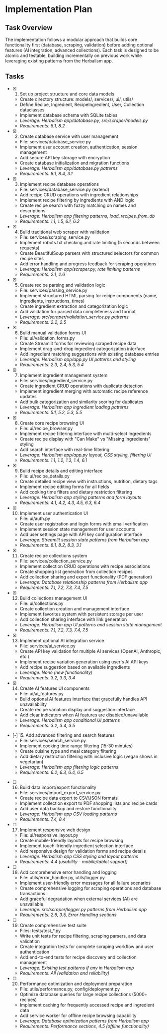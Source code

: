 # Implementation Plan

## Task Overview

The implementation follows a modular approach that builds core functionality first (database, scraping, validation) before adding optional features (AI integration, advanced collections). Each task is designed to be atomic and testable, building incrementally on previous work while leveraging existing patterns from the Herbalism app.

## Tasks

- [x] 1. Set up project structure and core data models
  - Create directory structure: models/, services/, ui/, utils/
  - Define Recipe, Ingredient, RecipeIngredient, User, Collection dataclasses
  - Implement database schema with SQLite tables
  - _Leverage: Herbalism app/database.py, src/scraper/models.py_
  - _Requirements: 8.1, 8.2_

- [x] 2. Create database service with user management
  - File: services/database_service.py
  - Implement user account creation, authentication, session management
  - Add secure API key storage with encryption
  - Create database initialization and migration functions
  - _Leverage: Herbalism app/database.py patterns_
  - _Requirements: 8.1, 8.4, 3.1_

- [x] 3. Implement recipe database operations
  - File: services/database_service.py (extend)
  - Add recipe CRUD operations with ingredient relationships
  - Implement recipe filtering by ingredients with AND logic
  - Create recipe search with fuzzy matching on names and descriptions
  - _Leverage: Herbalism app filtering patterns, load_recipes_from_db_
  - _Requirements: 1.1, 1.5, 6.1, 6.2_

- [x] 4. Build traditional web scraper with validation
  - File: services/scraping_service.py
  - Implement robots.txt checking and rate limiting (5 seconds between requests)
  - Create BeautifulSoup parsers with structured selectors for common recipe sites
  - Add error handling and progress feedback for scraping operations
  - _Leverage: Herbalism app/scraper.py, rate limiting patterns_
  - _Requirements: 2.1, 2.6_

- [x] 5. Create recipe parsing and validation logic
  - File: services/parsing_service.py
  - Implement structured HTML parsing for recipe components (name, ingredients, instructions, times)
  - Create ingredient extraction and categorization logic
  - Add validation for parsed data completeness and format
  - _Leverage: src/scraper/validation_service.py patterns_
  - _Requirements: 2.2, 2.5_

- [x] 6. Build manual validation forms UI
  - File: ui/validation_forms.py
  - Create Streamlit forms for reviewing scraped recipe data
  - Implement drag-and-drop ingredient categorization interface
  - Add ingredient matching suggestions with existing database entries
  - _Leverage: Herbalism app/app.py UI patterns and styling_
  - _Requirements: 2.3, 2.4, 5.3, 5.4_

- [x] 7. Implement ingredient management system
  - File: services/ingredient_service.py
  - Create ingredient CRUD operations with duplicate detection
  - Implement ingredient merging with automatic recipe reference updates
  - Add bulk categorization and similarity scoring for duplicates
  - _Leverage: Herbalism app ingredient loading patterns_
  - _Requirements: 5.1, 5.2, 5.3, 5.5_

- [x] 8. Create core recipe browsing UI
  - File: ui/recipe_browser.py
  - Implement recipe filtering interface with multi-select ingredients
  - Create recipe display with "Can Make" vs "Missing Ingredients" styling
  - Add search interface with real-time filtering
  - _Leverage: Herbalism app/app.py layout, CSS styling, filtering UI_
  - _Requirements: 1.1, 1.2, 1.3, 1.4, 6.1_

- [x] 9. Build recipe details and editing interface
  - File: ui/recipe_details.py
  - Create detailed recipe view with instructions, nutrition, dietary tags
  - Implement recipe editing forms for all fields
  - Add cooking time filters and dietary restriction filtering
  - _Leverage: Herbalism app styling patterns and form layouts_
  - _Requirements: 4.1, 4.2, 4.3, 4.5, 6.3, 6.4_

- [x] 10. Implement user authentication UI
  - File: ui/auth.py
  - Create user registration and login forms with email verification
  - Implement session state management for user accounts
  - Add user settings page with API key configuration interface
  - _Leverage: Streamlit session state patterns from Herbalism app_
  - _Requirements: 8.1, 8.2, 8.3, 3.1_

- [x] 11. Create recipe collections system
  - File: services/collection_service.py
  - Implement collection CRUD operations with recipe associations
  - Create shopping list generation from collection recipes
  - Add collection sharing and export functionality (PDF generation)
  - _Leverage: Database relationship patterns from Herbalism app_
  - _Requirements: 7.1, 7.2, 7.3, 7.4, 7.5_

- [x] 12. Build collections management UI
  - File: ui/collections.py
  - Create collection creation and management interface
  - Implement favorites system with persistent storage per user
  - Add collection sharing interface with link generation
  - _Leverage: Herbalism app UI patterns and session state management_
  - _Requirements: 7.1, 7.2, 7.3, 7.4, 7.5_

- [x] 13. Implement optional AI integration service
  - File: services/ai_service.py
  - Create API key validation for multiple AI services (OpenAI, Anthropic, etc.)
  - Implement recipe variation generation using user's AI API keys
  - Add recipe suggestion based on available ingredients
  - _Leverage: None (new functionality)_
  - _Requirements: 3.2, 3.3, 3.4_

- [x] 14. Create AI features UI components
  - File: ui/ai_features.py
  - Build optional AI features interface that gracefully handles API unavailability
  - Create recipe variation display and suggestion interface
  - Add clear indicators when AI features are disabled/unavailable
  - _Leverage: Herbalism app conditional UI patterns_
  - _Requirements: 3.2, 3.4, 3.5_

- [-] 15. Add advanced filtering and search features
  - File: services/search_service.py
  - Implement cooking time range filtering (15-30 minutes)
  - Create cuisine type and meal category filtering
  - Add dietary restriction filtering with inclusive logic (vegan shows in vegetarian)
  - _Leverage: Herbalism app filtering logic patterns_
  - _Requirements: 6.2, 6.3, 6.4, 6.5_

- [ ] 16. Build data import/export functionality
  - File: services/import_export_service.py
  - Create recipe data export to CSV/JSON formats
  - Implement collection export to PDF shopping lists and recipe cards
  - Add user data backup and restore functionality
  - _Leverage: Herbalism app CSV loading patterns_
  - _Requirements: 7.4, 8.4_

- [ ] 17. Implement responsive web design
  - File: ui/responsive_layout.py
  - Create mobile-friendly layouts for recipe browsing
  - Implement touch-friendly ingredient selection interface
  - Add responsive design for validation forms and recipe details
  - _Leverage: Herbalism app CSS styling and layout patterns_
  - _Requirements: 4.4 (usability - mobile/tablet support)_

- [ ] 18. Add comprehensive error handling and logging
  - File: utils/error_handler.py, utils/logger.py
  - Implement user-friendly error messages for all failure scenarios
  - Create comprehensive logging for scraping operations and database transactions
  - Add graceful degradation when external services (AI) are unavailable
  - _Leverage: src/scraper/logger.py patterns from Herbalism app_
  - _Requirements: 2.6, 3.5, Error Handling sections_

- [ ] 19. Create comprehensive test suite
  - Files: tests/test_*.py
  - Write unit tests for recipe filtering, scraping parsers, and data validation
  - Create integration tests for complete scraping workflow and user authentication
  - Add end-to-end tests for recipe discovery and collection management
  - _Leverage: Existing test patterns if any in Herbalism app_
  - _Requirements: All (validation and reliability)_

- [ ] 20. Performance optimization and deployment preparation
  - File: utils/performance.py, config/deployment.py
  - Optimize database queries for large recipe collections (5000+ recipes)
  - Implement caching for frequently accessed recipe and ingredient data
  - Add service worker for offline recipe browsing capability
  - _Leverage: Database optimization patterns from Herbalism app_
  - _Requirements: Performance sections, 4.5 (offline functionality)_